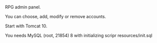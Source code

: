 RPG admin panel.

You can choose, add, modify or remove accounts.

Start with Tomcat 10.

You needs MySQL (root, 21854) 8 with initializing scripr resources/init.sql
